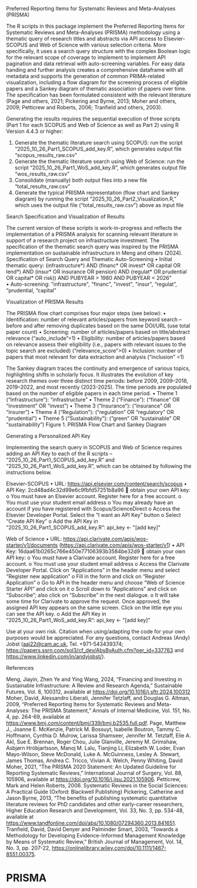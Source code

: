 Preferred Reporting Items for Systematic Reviews and Meta-Analyses (PRISMA)

The R scripts in this package implement the Preferred Reporting Items for Systematic Reviews and Meta-Analyses (PRISMA) methodology using a thematic query of research titles and abstracts via API access to Elsevier-SCOPUS and Web of Science with various selection criteria. More specifically, it uses a search query structure with the complex Boolean logic for the relevant scope of coverage to implement to implement API pagination and data retrieval with auto-screening variables. For easy data handing and further analysis creates a comprehensive dataframe with all metadata and supports the generation of common PRIMA-related visualization, including a flow diagram for the screening process of eligible papers and a Sankey diagram of thematic association of papers over time. The specification has been formulated consistent with the relevant literature (Page and others, 2021; Pickering and Byrne, 2013; Moher and others, 2009; Petticrew and Roberts, 2006; Tranfield and others, 2003). 

Generating the results requires the sequential execution of three scripts (Part 1 for each SCOPUS and Web of Science as well as Part 2) using R Version 4.4.3 or higher:
1.	Generate the thematic literature search using SCOPUS: run the script “2025_10_26_Part1_SCOPUS_add_key.R”, which generates output file “scopus_results_raw.csv”
2.	Generate the thematic literature search using Web of Science: run the script “2025_10_26_Part1_WoS_add_key.R”, which generates output file “wos_results_raw.csv”
3.	Consolidate (manually) both output files into a new file “total_results_raw.csv”
4.	Generate the typical PRISMA representation (flow chart and Sankey diagram) by running the script “2025_10_26_Part2_Visualization.R,” which uses the output file (“total_results_raw.csv”) above as input file 

Search Specification and Visualization of Results

The current version of these scripts is work-in-progress and reflects the implementation of a PRISMA analysis for scanning relevant literature in support of a research project on infrastructure investment. The specification of the thematic search query was inspired by the PRISMA implementation on sustainable infrastructure in Meng and others (2024).
Specification of Search Query and Thematic Auto-Screening
•	Initial thematic query: (infrastructure*) AND (financ* OR invest* OR capital OR lend*) AND (insur* OR insurance OR pension) AND (regulat* OR prudential OR capital* OR risk)) AND PUBYEAR > 1980 AND PUBYEAR < 2026"  
•	Auto-screening: "infrastructure", "financ", "invest", "insur", “regulat”, “prudential, “capital”

Visualization of PRISMA Results

The PRISMA flow chart comprises four major steps (see below):
•	Identification: number of relevant articles/papers from keyword search – before and after removing duplicates based on the same DOI/URL (use total paper count)
•	Screening: number of articles/papers based on title/abstract relevance (“auto_include”=1)
•	Eligibility: number of articles/papers based on relevance assess their eligibility (i.e., papers with relevant issues to the topic search are excluded) (“relevance_score”>0)
•	Inclusion: number of papers that most relevant for data extraction and analysis (“inclusion” =1)

The Sankey diagram traces the continuity and emergence of various topics, highlighting shifts in scholarly focus. It illustrates the evolution of key research themes over three distinct time periods: before 2009, 2009–2018, 2019–2022, and most recently (2023-2025). The time periods are populated based on the number of eligible papers in each time period.
•	Theme 1 (“Infrastructure”): “infrastructure”
•	Theme 2 (“Finance”): (“finance” OR “investment” OR “invest”) 
•	Theme 3 (“Insurance”): (“insurance” OR “insurer”) 
•	Theme 4 (“Regulation”): (“regulation” OR “regulatory” OR “prudential”) 
•	Theme 5 (“Sustainability”): (“green” OR “sustainable” OR “sustainability”) 
Figure 1. PRISMA Flow Chart and Sankey Diagram
  
Generating a Personalized API Key

Implementing the search query in SCOPUS and Web of Science requires adding an API Key to each of the R scripts – “2025_10_26_Part1_SCOPUS_add_key.R” and “2025_10_26_Part1_WoS_add_key.R”, which can be obtained by following the instructions below.

Elsevier-SCOPUS
•	URL: https://api.elsevier.com/content/search/scopus
•	API Key: 2cd48ad4c32d99e6c9fbfd57251b8a96  obtain your own API key:
o	You must have an Elsevier account. Register here for a free account.
o	You must use your student email address
o	You may already have an account if you have registered with Scopus/ScienceDirect 
o	Access the Elsevier Developer Portal. Select the “I want an API Key” button
o	Select “Create API Key”
o	Add the API Key in “2025_10_26_Part1_SCOPUS_add_key.R”: api_key <- "[add key]"  

Web of Science
•	URL: https://api.clarivate.com/apis/wos-starter/v1/documents (https://api.clarivate.com/apis/wos-starter/v1) 
•	API Key: 16daa61b0265c766e450e77106393b3584be32d9  obtain your own API key:
o	You must have a Clarivate account. Register here for a free account.
o	You must use your student email address
o	Access the Clarivate Developer Portal. Click on “Applications” in the header menu and select “Register new application”
o	Fill in the form and click on “Register Application”
o	Go to API in the header menu and choose “Web of Science Starter API” and click on it
o	Scroll down to “Applications” and click on “Subscribe”; also click on “Subscribe” in the next dialogue.
o	It will take some time for Clarivate to approve the request. Once approved, the assigned API key appears on the same screen. Click on the little eye you can see the API key. 
o	Add the API Key in “2025_10_26_Part1_WoS_add_key.R”: api_key <- "[add key]"  

Use at your own risk. Citation when using/adapting the code for your own purposes would be appreciated. For any questions, contact Andreas (Andy) Jobst (aaj22@cam.ac.uk, Tel. +971-543439374; https://papers.ssrn.com/sol3/cf_dev/AbsByAuth.cfm?per_id=337763 and https://www.linkedin.com/in/andyjobst/). 

References

Meng, Jiayin, Zhen Ye and Ying Wang, 2024, “Financing and Investing in Sustainable Infrastructure: A Review and Research Agenda,” Sustainable Futures, Vol. 8, 100312, available at https://doi.org/10.1016/j.sftr.2024.100312
Moher, David, Alessandro Liberati, Jennifer Tetzlaff, and Douglas G. Altman, 2009, “Preferred Reporting Items for Systematic Reviews and Meta-Analyses: The PRISMA Statement,” Annals of Internal Medicine, Vol. 151, No. 4, pp. 264-69, available at https://www.bmj.com/content/bmj/339/bmj.b2535.full.pdf.
Page, Matthew J., Joanne E. McKenzie, Patrick M. Bossuyt, Isabelle Boutron, Tammy C. Hoffmann, Cynthia D. Mulrow, Larissa Shamseer, Jennifer M. Tetzlaff, Elie A. Akl, Sue E. Brennan, Roger Chou, Julie Glanville, Jeremy M. Grimshaw, Asbjørn Hróbjartsson, Manoj M. Lalu, Tianjing Li, Elizabeth W. Loder, Evan Mayo-Wilson, Steve McDonald, Luke A. McGuinness, Lesley A. Stewart, James Thomas, Andrea C. Tricco, Vivian A. Welch, Penny Whiting, David Moher, 2021, “The PRISMA 2020 Statement: An Updated Guideline for Reporting Systematic Reviews,” International Journal of Surgery, Vol. 88, 105906, available at https://doi.org/10.1016/j.ijsu.2021.105906.
Petticrew, Mark and Helen Roberts, 2006. Systematic Reviews in the Social Sciences: A Practical Guide (Oxford: Blackwell Publishing)
Pickering, Catherine and Jason Byrne, 2013, “The benefits of publishing systematic quantitative literature reviews for PhD candidates and other early-career researchers, Higher Education Research and Development, Vol. 33, No. 3, pp. 534-48, available at https://www.tandfonline.com/doi/abs/10.1080/07294360.2013.841651.
Tranfield, David, David Denyer and Palminder Smart, 2003, “Towards a Methodology for Developing Evidence-Informed Management Knowledge by Means of Systematic Review,” British Journal of Management, Vol. 14, No. 3, pp. 207-22, https://onlinelibrary.wiley.com/doi/10.1111/1467-8551.00375. 


# PRISMA
